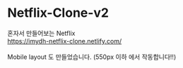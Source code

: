 # Netflix-Clone-v2
혼자서 만들어보는 Netflix<br>https://imydh-netflix-clone.netlify.com/
<br><br>Mobile layout 도 만들었습니다. (550px 이하 에서 작동합니다!!)

